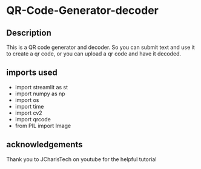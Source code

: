 # QR-Code-Generator-decoder

## Description
This is a QR code generator and decoder. So you can submit text and use it to create a qr code,
or you can upload a qr code and have it decoded.

## imports used
* import streamlit as st
* import numpy as np
* import os
* import time 
* import cv2
* import qrcode
* from PIL import Image

## acknowledgements

Thank you to JCharisTech on youtube for the helpful tutorial

